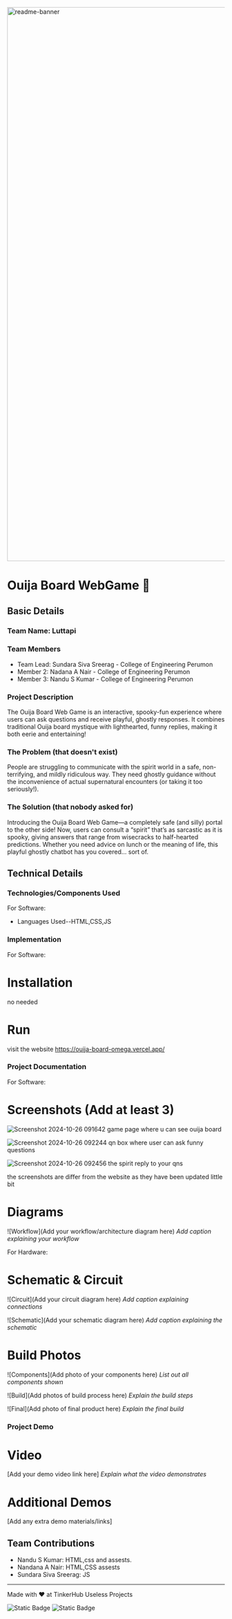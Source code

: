 <img width="1280" alt="readme-banner" src="https://github.com/user-attachments/assets/35332e92-44cb-425b-9dff-27bcf1023c6c">

# Ouija Board WebGame 🎯


## Basic Details
### Team Name: Luttapi


### Team Members
- Team Lead: Sundara Siva Sreerag - College of Engineering Perumon
- Member 2: Nadana A Nair - College of Engineering Perumon
- Member 3: Nandu S Kumar - College of Engineering Perumon

### Project Description
The Ouija Board Web Game is an interactive, spooky-fun experience where users can ask questions and receive playful, ghostly responses. It combines traditional Ouija board mystique with lighthearted, funny replies, making it both eerie and entertaining!

### The Problem (that doesn't exist)
People are struggling to communicate with the spirit world in a safe, non-terrifying, and mildly ridiculous way. They need ghostly guidance without the inconvenience of actual supernatural encounters (or taking it too seriously!).

### The Solution (that nobody asked for)
Introducing the Ouija Board Web Game—a completely safe (and silly) portal to the other side! Now, users can consult a “spirit” that’s as sarcastic as it is spooky, giving answers that range from wisecracks to half-hearted predictions. Whether you need advice on lunch or the meaning of life, this playful ghostly chatbot has you covered... sort of.

## Technical Details
### Technologies/Components Used
For Software:
- Languages Used--HTML,CSS,JS


### Implementation
For Software:
# Installation
no needed

# Run
visit the website
https://ouija-board-omega.vercel.app/

### Project Documentation
For Software:

# Screenshots (Add at least 3)
![Screenshot 2024-10-26 091642](https://github.com/user-attachments/assets/0c3335bb-8594-4e87-a6f6-282066898ab0)   game page where u can see ouija board

![Screenshot 2024-10-26 092244](https://github.com/user-attachments/assets/8b2fdc93-521b-4be5-aeea-137d015eb208)
 qn box where user can ask funny questions
 
![Screenshot 2024-10-26 092456](https://github.com/user-attachments/assets/432aba5e-60c0-4d69-b00e-fbfcd486997f)
the spirit reply to your qns
 
the screenshots are differ from the website as they have been updated little bit

# Diagrams
![Workflow](Add your workflow/architecture diagram here)
*Add caption explaining your workflow*

For Hardware:

# Schematic & Circuit
![Circuit](Add your circuit diagram here)
*Add caption explaining connections*

![Schematic](Add your schematic diagram here)
*Add caption explaining the schematic*

# Build Photos
![Components](Add photo of your components here)
*List out all components shown*

![Build](Add photos of build process here)
*Explain the build steps*

![Final](Add photo of final product here)
*Explain the final build*

### Project Demo
# Video
[Add your demo video link here]
*Explain what the video demonstrates*

# Additional Demos
[Add any extra demo materials/links]

## Team Contributions
- Nandu S Kumar: HTML,css and assests.
- Nandana A Nair: HTML,CSS assests
- Sundara Siva Sreerag: JS

---
Made with ❤️ at TinkerHub Useless Projects 

![Static Badge](https://img.shields.io/badge/TinkerHub-24?color=%23000000&link=https%3A%2F%2Fwww.tinkerhub.org%2F)
![Static Badge](https://img.shields.io/badge/UselessProject--24-24?link=https%3A%2F%2Fwww.tinkerhub.org%2Fevents%2FQ2Q1TQKX6Q%2FUseless%2520Projects)




